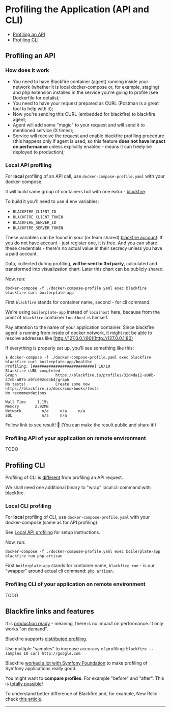 # Profiling the Application (API and CLI)

- [Profiling an API](#profiling-an-api)
- [Profiling CLI](#profiling-cli)

## Profiling an API

### How does it work

- You need to have Blackfire container (agent) running inside your network (whether it is local docker-compose or, for example, staging) and php extension installed in the service you're going to profile (see Dockerfile for details);
- You need to have your request prepared as CURL (Postman is a great tool to help with it);
- Now you're sending this CURL (embedded for blackfire) to blackfire agent;
- Agent will add some "magic" to your request and will send it to mentioned service (X times);
- Service will receive the request and enable blackfire profiling procedure (this happens only if agent is used, so this feature **does not have impact on performance** unless explicitly enabled - means it can freely be deployed to production);

### Local API profiling

For **local** profiling of an API call, use `docker-compose-profile.yaml` with your docker-compose.

It will build same group of containers but with one extra - [blackfire](https://blackfire.io).

To build it you'll need to use 4 env variables:

- `BLACKFIRE_CLIENT_ID`
- `BLACKFIRE_CLIENT_TOKEN`
- `BLACKFIRE_SERVER_ID`
- `BLACKFIRE_SERVER_TOKEN`

These variables can be found in your (or team shared) [blackfire account](https://blackfire.io/my/settings/credentials).
If you do not have account - just register one, it is free. And you can share these credentials - there's no actual value in their secrecy unless you have a paid account.

Data, collected during profiling, **will be sent to 3rd party**, calculated and transformed into visualization chart. Later this chart can be publicly shared.

Now, run:

```shell
docker-compose -f ./docker-compose-profile.yaml exec blackfire blackfire curl boilerplate-app
```

First `blackfire` stands for container name, second - for cli command.

We're using `boilerplate-app` instead of `localhost` here, because from the point of `blackfire` container `localhost` is himself.

Pay attention to the name of your application container. Since blackfire agent is running from inside of docker network, it might not be able to resolve addresses like [http://127.0.0.1:80](http://127.0.0.1:80)

If everything is properly set up, you'll see something like this:

```shell
$ docker-compose -f ./docker-compose-profile.yaml exec blackfire blackfire curl boilerplate-app/healthz
Profiling: [###########################] 10/10
Blackfire cURL completed
Graph                 https://blackfire.io/profiles/32d4da12-a98b-47cb-a87b-a9fc092ce4b4/graph
No tests!             Create some now https://blackfire.io/docs/cookbooks/tests
No recommendations

Wall Time     1.15s
Memory       2.92MB
Network         n/a     n/a     n/a
SQL             n/a     n/a
```

Follow link to see result! 🎉
(You can make the result public and share it!)

### Profiling API of your application on remote environment

TODO

## Profiling CLI

Profiling of CLI is [different](https://blackfire.io/docs/integrations/docker/php-docker) from profiling an API request.

We shall need one additional binary to "wrap" local cli command with blackfire.

### Local CLI profiling

For **local** profiling of CLI, use `docker-compose-profile.yaml` with your docker-compose (same as for API profiling).

See [Local API profiling](#local-api-profiling) for setup instructions.

Now, run:

```shell
docker-compose -f ./docker-compose-profile.yaml exec boilerplate-app blackfire run php artisan
```

First `boilerplate-app` stands for container name, `blackfire run` - is our "wrapper" around actual cli command: `php artisan`.

### Profiling CLI of your application on remote environment

TODO

## Blackfire links and features

It is [production ready](https://blackfire.io/features#performance-testing) - meaning, there is no impact on performance. It only works "on demand".

Blackfire supports [distributed profiling](https://blackfire.io/docs/reference-guide/distributed-profiling#distributed-profiling).

Use multiple "samples" to increase accuracy of profiling: `blackfire --samples 10 curl http://google.com`

Blackfire [worked a lot with Symfony Foundation](https://symfonycasts.com/screencast/blackfire) to make profiling of Symfony applications really good.

You might want to **compare profiles**. For example "before" and "after". This is [totally possible](https://blackfire.io/docs/book/05-validating-performance-optimizations#step-4-comparing-profiles-code-changes)!

To understand better difference of Blackfire and, for example, New Relic - check [this article](https://blackfire.io/docs/book/03-what-is-blackfire).

----

